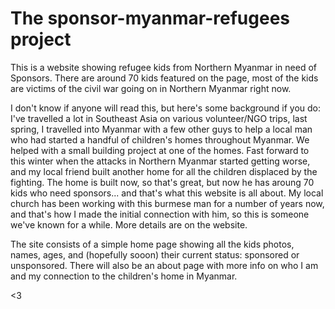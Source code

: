 # The sponsor-myanmar-refugees project

This is a website showing refugee kids from Northern Myanmar in need of Sponsors. There are around 70 kids featured on the page, most of the kids are victims of the civil war going on in Northern Myanmar right now.

I don't know if anyone will read this, but here's some background if you do: I've travelled a lot in Southeast Asia on various volunteer/NGO trips, last spring, I travelled into Myanmar with a few other guys to help a local man who had started a handful of children's homes throughout Myanmar. We helped with a small building project at one of the homes. Fast forward to this winter when the attacks in Northern Myanmar started getting worse, and my local friend built another home for all the children displaced by the fighting. The home is built now, so that's great, but now he has aroung 70 kids who need sponsors... and that's what this website is all about.
My local church has been working with this burmese man for a number of years now, and that's how I made the initial connection with him, so this is someone we've known for a while. More details are on the website.

The site consists of a simple home page showing all the kids photos, names, ages, and (hopefully sooon) their current status: sponsored or unsponsored.
There will also be an about page with more info on who I am and my connection to the children's home in Myanmar.

<3
